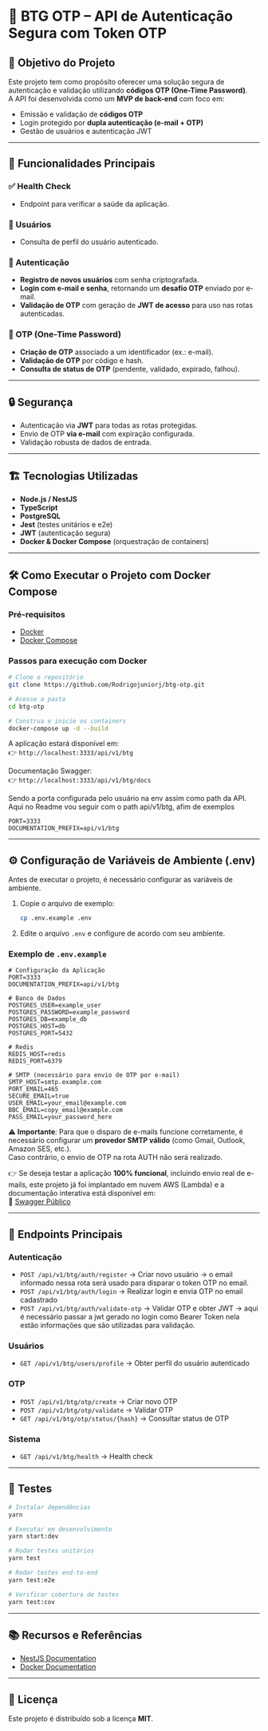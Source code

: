 # 🔐 BTG OTP – API de Autenticação Segura com Token OTP

## 📌 Objetivo do Projeto

Este projeto tem como propósito oferecer uma solução segura de autenticação e validação utilizando **códigos OTP (One-Time Password)**.  
A API foi desenvolvida como um **MVP de back-end** com foco em:

- Emissão e validação de **códigos OTP**
- Login protegido por **dupla autenticação (e-mail + OTP)**
- Gestão de usuários e autenticação JWT

---

## 🚀 Funcionalidades Principais

### ✅ Health Check

- Endpoint para verificar a saúde da aplicação.

### 👤 Usuários

- Consulta de perfil do usuário autenticado.

### 🔑 Autenticação

- **Registro de novos usuários** com senha criptografada.
- **Login com e-mail e senha**, retornando um **desafio OTP** enviado por e-mail.
- **Validação de OTP** com geração de **JWT de acesso** para uso nas rotas autenticadas.

### 🧾 OTP (One-Time Password)

- **Criação de OTP** associado a um identificador (ex.: e-mail).
- **Validação de OTP** por código e hash.
- **Consulta de status de OTP** (pendente, validado, expirado, falhou).

---

## 🔒 Segurança

- Autenticação via **JWT** para todas as rotas protegidas.
- Envio de OTP **via e-mail** com expiração configurada.
- Validação robusta de dados de entrada.

---

## 🏗️ Tecnologias Utilizadas

- **Node.js / NestJS**
- **TypeScript**
- **PostgreSQL**
- **Jest** (testes unitários e e2e)
- **JWT** (autenticação segura)
- **Docker & Docker Compose** (orquestração de containers)

---

## 🛠️ Como Executar o Projeto com Docker Compose

### Pré-requisitos

- [Docker](https://www.docker.com/)
- [Docker Compose](https://docs.docker.com/compose/)

### Passos para execução com Docker

```bash
# Clone o repositório
git clone https://github.com/Rodrigojuniorj/btg-otp.git

# Acesse a pasta
cd btg-otp

# Construa e inicie os containers
docker-compose up -d --build
```

A aplicação estará disponível em:  
👉 `http://localhost:3333/api/v1/btg`

Documentação Swagger:  
👉 `http://localhost:3333/api/v1/btg/docs`

Sendo a porta configurada pelo usuário na env assim como path da API.  
Aqui no Readme vou seguir com o path api/v1/btg, afim de exemplos

```
PORT=3333
DOCUMENTATION_PREFIX=api/v1/btg
```

---

## ⚙️ Configuração de Variáveis de Ambiente (.env)

Antes de executar o projeto, é necessário configurar as variáveis de ambiente.

1. Copie o arquivo de exemplo:

   ```bash
   cp .env.example .env
   ```

2. Edite o arquivo `.env` e configure de acordo com seu ambiente.

### Exemplo de `.env.example`

```env
# Configuração da Aplicação
PORT=3333
DOCUMENTATION_PREFIX=api/v1/btg

# Banco de Dados
POSTGRES_USER=example_user
POSTGRES_PASSWORD=example_password
POSTGRES_DB=example_db
POSTGRES_HOST=db
POSTGRES_PORT=5432

# Redis
REDIS_HOST=redis
REDIS_PORT=6379

# SMTP (necessário para envio de OTP por e-mail)
SMTP_HOST=smtp.example.com
PORT_EMAIL=465
SECURE_EMAIL=true
USER_EMAIL=your_email@example.com
BBC_EMAIL=copy_email@example.com
PASS_EMAIL=your_password_here
```

⚠️ **Importante**: Para que o disparo de e-mails funcione corretamente, é necessário configurar um **provedor SMTP válido** (como Gmail, Outlook, Amazon SES, etc.).  
Caso contrário, o envio de OTP na rota AUTH não será realizado.

👉 Se deseja testar a aplicação **100% funcional**, incluindo envio real de e-mails, este projeto já foi implantado em nuvem AWS (Lambda) e a documentação interativa está disponível em:  
🔗 [Swagger Público](https://swagger-rodrigo-btg.s3.sa-east-1.amazonaws.com/index.html)

---

## 📖 Endpoints Principais

### **Autenticação**

- `POST /api/v1/btg/auth/register` → Criar novo usuário -> o email informado nessa rota será usado para disparar o token OTP no email.
- `POST /api/v1/btg/auth/login` → Realizar login e envia OTP no email cadastrado
- `POST /api/v1/btg/auth/validate-otp` → Validar OTP e obter JWT -> aqui é necessário passar a jwt gerado no login como Bearer Token nela estão informações que são utilizadas para validação.

### **Usuários**

- `GET /api/v1/btg/users/profile` → Obter perfil do usuário autenticado

### **OTP**

- `POST /api/v1/btg/otp/create` → Criar novo OTP
- `POST /api/v1/btg/otp/validate` → Validar OTP
- `GET /api/v1/btg/otp/status/{hash}` → Consultar status de OTP

### **Sistema**

- `GET /api/v1/btg/health` → Health check

---

## 🧪 Testes

```bash
# Instalar dependências
yarn

# Executar em desenvolvimento
yarn start:dev

# Rodar testes unitários
yarn test

# Rodar testes end-to-end
yarn test:e2e

# Verificar cobertura de testes
yarn test:cov
```

---

## 📚 Recursos e Referências

- [NestJS Documentation](https://docs.nestjs.com)
- [Docker Documentation](https://docs.docker.com)

---

## 📜 Licença

Este projeto é distribuído sob a licença **MIT**.
